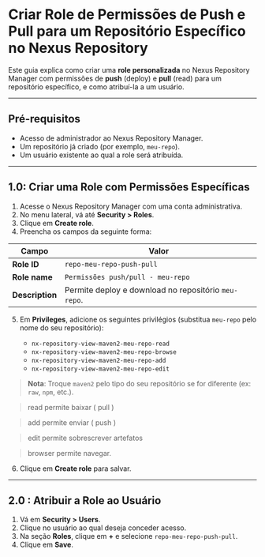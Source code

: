 # Criar Role de Permissões de Push e Pull para um Repositório Específico no Nexus Repository

Este guia explica como criar uma **role personalizada** no Nexus Repository Manager com permissões de **push** (deploy) e **pull** (read) para um repositório específico, e como atribuí-la a um usuário.

---

##  Pré-requisitos

- Acesso de administrador ao Nexus Repository Manager.
- Um repositório já criado (por exemplo, `meu-repo`).
- Um usuário existente ao qual a role será atribuída.

---

## 1.0: Criar uma Role com Permissões Específicas

1. Acesse o Nexus Repository Manager com uma conta administrativa.
2. No menu lateral, vá até **Security > Roles**.
3. Clique em **Create role**.
4. Preencha os campos da seguinte forma:

| Campo | Valor |
|-------|-------|
| **Role ID** | `repo-meu-repo-push-pull` |
| **Role name** | `Permissões push/pull - meu-repo` |
| **Description** | Permite deploy e download no repositório `meu-repo`. |

5. Em **Privileges**, adicione os seguintes privilégios (substitua `meu-repo` pelo nome do seu repositório):

   - `nx-repository-view-maven2-meu-repo-read`
   - `nx-repository-view-maven2-meu-repo-browse`
   - `nx-repository-view-maven2-meu-repo-add`
   - `nx-repository-view-maven2-meu-repo-edit`

> **Nota**: Troque `maven2` pelo tipo do seu repositório se for diferente (ex: `raw`, `npm`, etc.).

> read permite baixar ( pull )

> add permite enviar ( push )

> edit permite sobrescrever artefatos

> browser permite navegar.


6. Clique em **Create role** para salvar.

---

## 2.0 : Atribuir a Role ao Usuário

1. Vá em **Security > Users**.
2. Clique no usuário ao qual deseja conceder acesso.
3. Na seção **Roles**, clique em **+** e selecione `repo-meu-repo-push-pull`.
4. Clique em **Save**.
